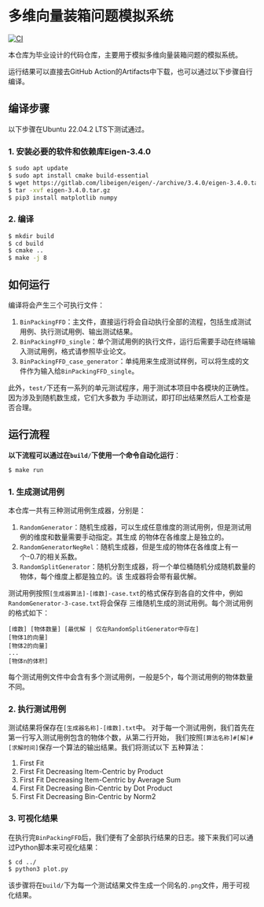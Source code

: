 # 多维向量装箱问题模拟系统
[![CI](https://github.com/endless-hu/tcode/actions/workflows/CI.yaml/badge.svg)](https://github.com/endless-hu/tcode/actions/workflows/CI.yaml)

本仓库为毕业设计的代码仓库，主要用于模拟多维向量装箱问题的模拟系统。

运行结果可以直接去GitHub Action的Artifacts中下载，也可以通过以下步骤自行编译。

## 编译步骤

以下步骤在Ubuntu 22.04.2 LTS下测试通过。

### 1. 安装必要的软件和依赖库Eigen-3.4.0

```bash
$ sudo apt update
$ sudo apt install cmake build-essential
$ wget https://gitlab.com/libeigen/eigen/-/archive/3.4.0/eigen-3.4.0.tar.gz
$ tar -xvf eigen-3.4.0.tar.gz
$ pip3 install matplotlib numpy
```

### 2. 编译

```bash
$ mkdir build
$ cd build
$ cmake ..
$ make -j 8
```

## 如何运行

编译将会产生三个可执行文件：

1. `BinPackingFFD`：主文件，直接运行将会自动执行全部的流程，包括生成测试用例、执行测试用例、输出测试结果。
2. `BinPackingFFD_single`：单个测试用例的执行文件，运行后需要手动在终端输入测试用例，格式请参照毕业论文。
3. `BinPackingFFD_case_generator`：单纯用来生成测试样例，可以将生成的文件作为输入给`BinPackingFFD_single`。

此外，`test/`下还有一系列的单元测试程序，用于测试本项目中各模块的正确性。因为涉及到随机数生成，它们大多数为
手动测试，即打印出结果然后人工检查是否合理。

## 运行流程

**以下流程可以通过在`build/`下使用一个命令自动化运行**：
  
```bash
$ make run
```

### 1. 生成测试用例

本仓库一共有三种测试用例生成器，分别是：
1. `RandomGenerator`：随机生成器，可以生成任意维度的测试用例，但是测试用例的维度和数量需要手动指定。其生成
的物体在各维度上是独立的。
2. `RandomGeneratorNegRel`：随机生成器，但是生成的物体在各维度上有一个-0.7的相关系数。
3. `RandomSplitGenerator`：随机分割生成器，将一个单位桶随机分成随机数量的物体，每个维度上都是独立的。该
生成器将会带有最优解。

测试用例按照`[生成器算法]-[维数]-case.txt`的格式保存到各自的文件中，例如`RandomGenerator-3-case.txt`将会保存
三维随机生成的测试用例。每个测试用例的格式如下：
  
  ```
  [维数] [物体数量] [最优解 | 仅在RandomSplitGenerator中存在]
  [物体1的向量]
  [物体2的向量]
  ...
  [物体n的体积]
  ```

每个测试用例文件中会含有多个测试用例，一般是5个，每个测试用例的物体数量不同。

### 2. 执行测试用例

测试结果将保存在`[生成器名称]-[维数].txt`中。
对于每一个测试用例，我们首先在第一行写入测试用例包含的物体个数，从第二行开始，
我们按照`[算法名称]#[解]#[求解时间]`保存一个算法的输出结果。我们将测试以下
五种算法：

1. First Fit
2. First Fit Decreasing Item-Centric by Product
3. First Fit Decreasing Item-Centric by Average Sum
4. First Fit Decreasing Bin-Centric by Dot Product
5. First Fit Decreasing Bin-Centric by Norm2

### 3. 可视化结果

在执行完`BinPackingFFD`后，我们便有了全部执行结果的日志。接下来我们可以通过Python脚本来可视化结果：

```bash
$ cd ../
$ python3 plot.py
```

该步骤将在`build/`下为每一个测试结果文件生成一个同名的`.png`文件，用于可视化结果。
